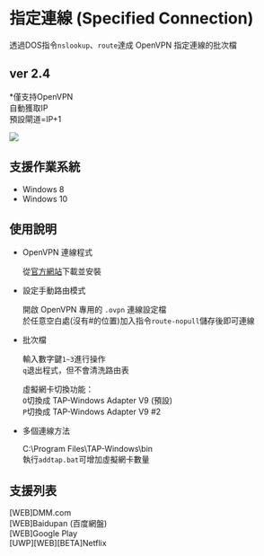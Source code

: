 # 指定連線 (Specified Connection)
透過DOS指令`nslookup`、`route`達成 OpenVPN 指定連線的批次檔

## ver 2.4
*僅支持OpenVPN  
自動獲取IP  
預設閘道=IP+1

![](https://imgur.com/8SMQEKA.png)

## 支援作業系統
* Windows 8
* Windows 10

## 使用說明
* OpenVPN 連線程式

  從[官方網站](https://openvpn.net/community-downloads/)下載並安裝

* 設定手動路由模式

  開啟 OpenVPN 專用的 `.ovpn` 連線設定檔  
  於任意空白處(沒有#的位置)加入指令`route-nopull`儲存後即可連線

* 批次檔

  輸入數字鍵`1~3`進行操作  
  `q`退出程式，但不會清洗路由表

  虛擬網卡切換功能：  
  `O`切換成 TAP-Windows Adapter V9 (預設)  
  `P`切換成 TAP-Windows Adapter V9 #2

* 多個連線方法

  C:\Program Files\TAP-Windows\bin  
  執行`addtap.bat`可增加虛擬網卡數量

## 支援列表
[WEB]DMM.com  
[WEB]Baidupan (百度網盤)  
[WEB]Google Play  
[UWP][WEB][BETA]Netflix  
